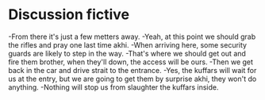 # Discussion fictive

-From there it's just a few metters away.
-Yeah, at this point we should grab the rifles and pray one last time akhi.
-When arriving here, some security guards are likely to step in the way.
-That's where we should get out and fire them brother, when they'll down, the access will be ours.
-Then we get back in the car and drive strait to the entrance.
-Yes, the kuffars will wait for us at the entry, but we are going to get them by surprise akhi, they won't do anything.
-Nothing will stop us from slaughter the kuffars inside.